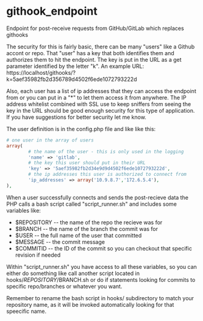 githook_endpoint
================

Endpoint for post-receive requests from GitHub/GitLab which replaces githooks

The security for this is fairly basic, there can be many "users" like a Github accont or repo.
That "user" has a key that both identifies them and authorizes them to hit the endpoint.
The key is put in the URL as a get parameter identified by the letter "k".
An example URL:
https://localhost/githooks/?k=5aef35982fb2d356789d4502f6ede1072793222d

Also, each user has a list of ip addresses that they can access the endpoint from or you can put in a "*" to let them access it from anywhere.
The IP address whitelist combined with SSL use to keep sniffers from seeing the key in the URL should be good enough security for this type of application.  If you have suggestions for better security let me know.

The user definition is in the config.php file and like like this:
```php
# one user in the array of users
array(
        # the name of the user - this is only used in the logging
        'name' => 'gitlab', 
        # the key this user should put in their URL
        'key' => '5aef35982fb2d34e9d9d4502f6ede1072793222d', 
        # the ip addresses this user is authorized to connect from
        'ip_addresses' => array('10.9.8.7','172.6.5.4'), 
),
```

When a user successfully connects and sends the post-recieve data the PHP calls a bash script called "script_runner.sh" and includes some variables like:
* $REPOSITORY -- the name of the repo the recieve was for
* $BRANCH -- the name of the branch the commit was for
* $USER -- the full name of the user that committed
* $MESSAGE -- the commit message
* $COMMITID -- the ID of the commit so you can checkout that specific revision if needed

Within "script_runner.sh" you have access to all these variables, so you can either do something like call another script located in hooks/$REPOSITORY/$BRANCH.sh or do if statements looking for commits to specific repo/branches or whatever you want.

Remember to rename the bash script in hooks/ subdirectory to match your repository name, as it will be invoked automatically looking for that speecific name.
